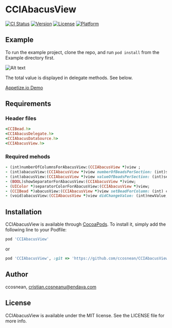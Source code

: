 # CCIAbacusView

[![CI Status](http://img.shields.io/travis/ccosnean/CCIAbacusView.svg?style=flat)](https://travis-ci.org/ccosnean/CCIAbacusView)
[![Version](https://img.shields.io/cocoapods/v/CCIAbacusView.svg?style=flat)](http://cocoapods.org/pods/CCIAbacusView)
[![License](https://img.shields.io/cocoapods/l/CCIAbacusView.svg?style=flat)](http://cocoapods.org/pods/CCIAbacusView)
[![Platform](https://img.shields.io/cocoapods/p/CCIAbacusView.svg?style=flat)](http://cocoapods.org/pods/CCIAbacusView)

## Example

To run the example project, clone the repo, and run `pod install` from the Example directory first.


![Alt text](https://github.com/ccosnean/CCIAbacusView/blob/master/CCIAbacusView/Assets/CCIAbacusViewDemo.gif)

The total value is displayed in delegate methods. See below.

<a href="https://appetize.io/embed/w085x91z9bdq6h1khk6y8c59uc?device=iphone6s&scale=75&orientation=portrait&osVersion=11.0" target="_blank">Appetize.io Demo</a>

## Requirements

### Header files

```ruby
<CCIBead.h>
<CCIAbacusDelegate.h>
<CCIAbacusDataSource.h>
<CCIAbacusView.h>
```

### Required mehods

```ruby
- (int)numberOfColumnsForAbacusView:(CCIAbacusView *)view ;
- (int)abacusView:(CCIAbacusView *)view numberOfBeadsPerSection: (int)sectionNumber;
- (int)abacusView:(CCIAbacusView *)view valueOfBeadsPerSection: (int)sectionNumber;
- (BOOL)showSeparatorForAbacusView:(CCIAbacusView *)view;
- (UIColor *)separatorColorForAbacusView:(CCIAbacusView *)view;
- (CCIBead *)abacusView:(CCIAbacusView *)view setBeadForColumn: (int) column withIndex: (int)index;
- (void)abacusView:(CCIAbacusView *)view didChangeValue: (int)newValue;
```
## Installation

CCIAbacusView is available through [CocoaPods](http://cocoapods.org). To install
it, simply add the following line to your Podfile:

```ruby
pod 'CCIAbacusView'
```
or

```ruby
pod 'CCIAbacusView', :git => 'https://github.com/ccosnean/CCIAbacusView.git'
```

## Author

ccosnean, cristian.cosneanu@endava.com

## License

CCIAbacusView is available under the MIT license. See the LICENSE file for more info.

